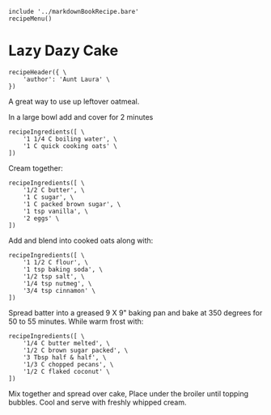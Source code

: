 ~~~ markdown-script
include '../markdownBookRecipe.bare'
recipeMenu()
~~~

# Lazy Dazy Cake

~~~ markdown-script
recipeHeader({ \
    'author': 'Aunt Laura' \
})
~~~

A great way to use up leftover oatmeal.

In a large bowl add and cover for 2 minutes

~~~ markdown-script
recipeIngredients([ \
    '1 1/4 C boiling water', \
    '1 C quick cooking oats' \
])
~~~

Cream together:

~~~ markdown-script
recipeIngredients([ \
    '1/2 C butter', \
    '1 C sugar', \
    '1 C packed brown sugar', \
    '1 tsp vanilla', \
    '2 eggs' \
])
~~~

Add and blend into cooked oats along with:

~~~ markdown-script
recipeIngredients([ \
    '1 1/2 C flour', \
    '1 tsp baking soda', \
    '1/2 tsp salt', \
    '1/4 tsp nutmeg', \
    '3/4 tsp cinnamon' \
])
~~~

Spread batter into a greased 9 X 9" baking pan and bake at 350 degrees for 50 to 55 minutes. While
warm frost with:

~~~ markdown-script
recipeIngredients([ \
    '1/4 C butter melted', \
    '1/2 C brown sugar packed', \
    '3 Tbsp half & half', \
    '1/3 C chopped pecans', \
    '1/2 C flaked coconut' \
])
~~~

Mix together and spread over cake, Place under the broiler until topping bubbles. Cool and serve
with freshly whipped cream.
